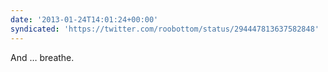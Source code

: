 ```yaml
---
date: '2013-01-24T14:01:24+00:00'
syndicated: 'https://twitter.com/roobottom/status/294447813637582848'
---
```

And … breathe.
